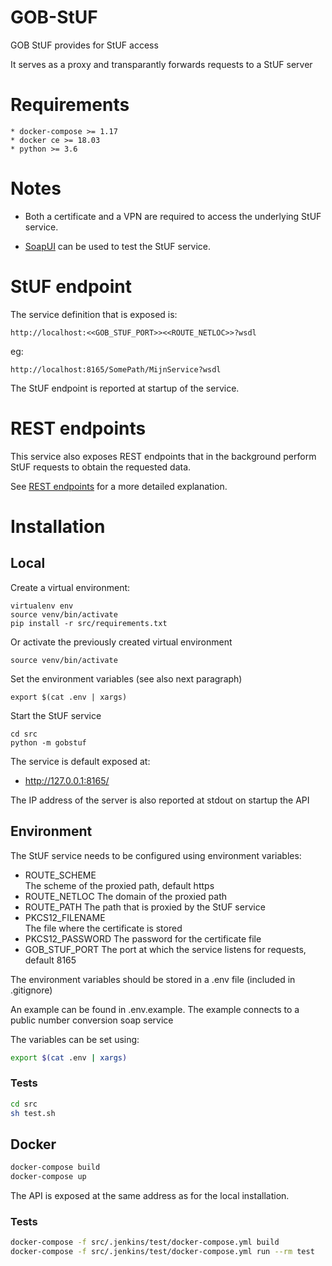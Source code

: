# GOB-StUF

GOB StUF provides for StUF access

It serves as a proxy and transparantly forwards requests to a StUF server

# Requirements

    * docker-compose >= 1.17
    * docker ce >= 18.03
    * python >= 3.6
    
# Notes

* Both a certificate and a VPN are required to access the underlying StUF service.

* [SoapUI](https://www.soapui.org) can be used to test the StUF service.

# StUF endpoint
The service definition that is exposed is:
```
http://localhost:<<GOB_STUF_PORT>><<ROUTE_NETLOC>>?wsdl
```
eg:
```
http://localhost:8165/SomePath/MijnService?wsdl
```

The StUF endpoint is reported at startup of the service.

# REST endpoints
This service also exposes REST endpoints that in the background perform StUF requests to
obtain the requested data.

See [REST endpoints](src/gobstuf/rest/README.md) for a more detailed explanation.
    
# Installation

## Local

Create a virtual environment:

```
virtualenv env
source venv/bin/activate
pip install -r src/requirements.txt
```
    
Or activate the previously created virtual environment

```
source venv/bin/activate
```

Set the environment variables (see also next paragraph)

```
export $(cat .env | xargs)
```

Start the StUF service

```
cd src
python -m gobstuf
```

The service is default exposed at:
- http://127.0.0.1:8165/

The IP address of the server is also reported at stdout on startup the API

## Environment

The StUF service needs to be configured using environment variables:

- ROUTE_SCHEME  
  The scheme of the proxied path, default https
- ROUTE_NETLOC
  The domain of the proxied path
- ROUTE_PATH
  The path that is proxied by the StUF service
- PKCS12_FILENAME  
  The file where the certificate is stored
- PKCS12_PASSWORD
  The password for the certificate file
- GOB_STUF_PORT
  The port at which the service listens for requests, default 8165

The environment variables should be stored in a .env file (included in .gitignore)

An example can be found in .env.example.
The example connects to a public number conversion soap service

The variables can be set using:

```bash
export $(cat .env | xargs)
```

### Tests

```bash
cd src
sh test.sh
```

## Docker

```bash
docker-compose build
docker-compose up
```

The API is exposed at the same address as for the local installation.

### Tests

```bash
docker-compose -f src/.jenkins/test/docker-compose.yml build
docker-compose -f src/.jenkins/test/docker-compose.yml run --rm test
```
